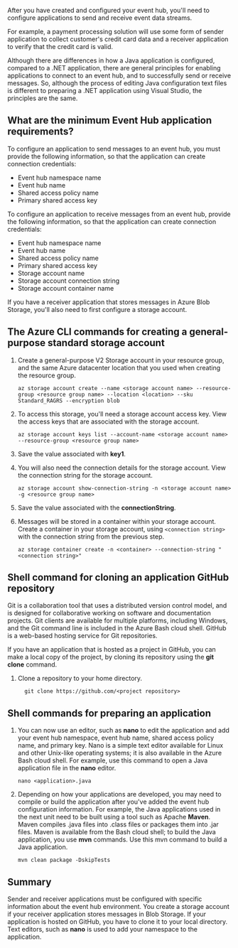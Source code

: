 After you have created and configured your event hub, you'll need to configure applications to send and receive event data streams.

For example, a payment processing solution will use some form of sender application to collect customer's credit card data and a receiver application to verify that the credit card is valid.

Although there are differences in how a Java application is configured, compared to a .NET application, there are general principles for enabling applications to connect to an event hub, and to successfully send or receive messages. So, although the process of editing Java configuration text files is different to preparing a .NET application using Visual Studio, the principles are the same.

## What are the minimum Event Hub application requirements?

To configure an application to send messages to an event hub, you must provide the following information, so that the application can create connection credentials:

- Event hub namespace name
- Event hub name
- Shared access policy name
- Primary shared access key

To configure an application to receive messages from an event hub, provide the following information, so that the application can create connection credentials:

- Event hub namespace name
- Event hub name
- Shared access policy name
- Primary shared access key
- Storage account name
- Storage account connection string
- Storage account container name

If you have a receiver application that stores messages in Azure Blob Storage, you'll also need to first configure a storage account.

## The Azure CLI commands for creating a general-purpose standard storage account

1. Create a general-purpose V2 Storage account in your resource group, and the same Azure datacenter location that you used when creating the resource group.

    ```azurecli
    az storage account create --name <storage account name> --resource-group <resource group name> --location <location> --sku Standard_RAGRS --encryption blob
    ```

1. To access this storage, you'll need a storage account access key. View the access keys that are associated with the storage account.

    ```azurecli
    az storage account keys list --account-name <storage account name> --resource-group <resource group name>
    ```

1. Save the value associated with **key1**.

1. You will also need the connection details for the storage account. View the connection string for the storage account.

    ```azurecli
    az storage account show-connection-string -n <storage account name> -g <resource group name>
    ```

1. Save the value associated with the **connectionString**.

1. Messages will be stored in a container within your storage account. Create a container in your storage account, using `<connection string>` with the connection string from the previous step.

    ```azurecli
    az storage container create -n <container> --connection-string "<connection string>"
    ```

## Shell command for cloning an application GitHub repository

Git is a collaboration tool that uses a distributed version control model, and is designed for collaborative working on software and documentation projects. Git clients are available for multiple platforms, including Windows, and the Git command line is included in the Azure Bash cloud shell. GitHub is a web-based hosting service for Git repositories. 

If you have an application that is hosted as a project in GitHub, you can make a local copy of the project, by cloning its repository using the **git clone** command.

1. Clone a repository to your home directory.

    ```azurecli
      git clone https://github.com/<project repository>
    ```

## Shell commands for preparing an application

1. You can now use an editor, such as **nano** to edit the application and add your event hub namespace, event hub name, shared access policy name, and primary key. Nano is a simple text editor available for Linux and other Unix-like operating systems; it is also available in the Azure Bash cloud shell. For example, use this command to open a Java application file in the **nano** editor.

    ```azurecli
    nano <application>.java
    ```

1. Depending on how your applications are developed, you may need to compile or build the application after you've added the event hub configuration information. For example, the Java applications used in the next unit need to be built using a tool such as Apache **Maven**. Maven compiles .java files into .class files or packages them into .jar files. Maven is available from the Bash cloud shell; to build the Java application, you use **mvn** commands. Use this mvn command to build a Java  application.

    ```azurecli
    mvn clean package -DskipTests
    ```

## Summary

Sender and receiver applications must be configured with specific information about the event hub environment. You create a storage account if your receiver application stores messages in Blob Storage. If your application is hosted on GitHub, you have to clone it to your local directory. Text editors, such as **nano** is used to  add your namespace to the application.